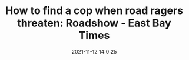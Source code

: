 ---
"title": "How to find a cop when road ragers threaten: Roadshow - East Bay Times"
"date": "2021-11-12 14:0:25"
"feed_name": "GOOGLENEWSCONSTRUCTION"
"feed_website": "https://news.google.com/search?q=construction%2Bincident&hl=en-US&gl=US&ceid=US:en"
"feed_rss": "https://news.google.com/rss/search?q=construction%2Bincident&hl=en-US&gl=US&ceid=US:en"
"link": "https://www.eastbaytimes.com/2021/11/12/how-to-find-a-cop-when-road-ragers-threaten-roadshow/"
"source": "{'href': 'https://www.eastbaytimes.com', 'title': 'East Bay Times'}"
"file": "_posts/2021-1-1-7c289c0de29bb6a92dea67691f2bd743a426ec5f.md"
"accident": "0"
"drilling": "0"
"dead": "0"
"injured": "0"
"arrested": "0"
"place": "unknown place"
"where": "unknown site"
"causes": "unknown"
"place_uri": "unknown place"
---